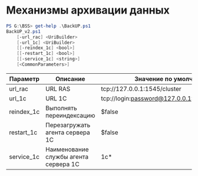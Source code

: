 # Механизмы архивации данных

```powershell
PS G:\BSS> get-help .\BackUP.ps1
BackUP_v2.ps1
	[-url_rac] <UriBuilder>
	[-url_1c] <UriBuilder> 
	[[-reindex_1c] <bool>] 
	[[-restart_1c] <bool>] 
	[[-service_1c] <string>] 
	[<CommonParameters>]
```

|Параметр	|Описание				|Значение по умолчанию				|
|-		|-					|-						|
|url_rac	|URL RAS				|tcp://127.0.0.1:1545/cluster			|
|url_1c		|URL 1C					|tcp://login:password@127.0.0.1:1641/base_name	|
|reindex_1c	|Выполнять переиндексацию		|$false						|
|restart_1c	|Перезагружать агента сервера 1С	|$false						|
|service_1c	|Наименование службы агента сервера 1С	|1c*						|
